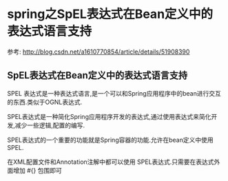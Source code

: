 #  spring之SpEL表达式在Bean定义中的表达式语言支持

参考: http://blog.csdn.net/a1610770854/article/details/51908390


## SpEL表达式在Bean定义中的表达式语言支持

SPEL 表达式是一种表达式语言,是一个可以和Spring应用程序中的bean进行交互的东西.类似于OGNL表达式.

SPEL表达式是一种简化Spring应用程序开发的表达式,通过使用表达式来简化开发,减少一些逻辑,配置的编写.

SPEL表达式的一个重要的功能就是Spring容器的功能.允许在bean定义中使用 SPEL.

在XML配置文件和Annotation注解中都可以使用 SPEL表达式.只需要在表达式外面增加 #{} 包围即可


